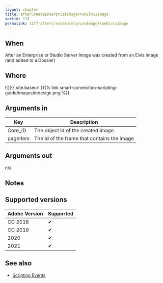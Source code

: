 ```yaml
---
layout: chapter
title: afterCreateEnterpriseImageFromElvisImage
sortid: 113
permalink: 1177-afterCreateEnterpriseImageFromElvisImage
---
```


## When

After an Enterprise or Studio Server Image was created from an Elvis Image (and added to a Dossier)

## Where

![]({{ site.baseurl }}{% link smart-connection-scripting-guide/images/indesign.png %})

## Arguments in

|Key |Description|
|----|-----------|
|Core_ID |The object id of the created image. |
|pageItem |The id of the frame that contains the image|

## Arguments out

n/a

## Notes

## Supported versions

| Adobe Version | Supported |
|---------------|-----------|
| CC 2018       | ✔         |
| CC 2019       | ✔         |
| 2020          | ✔         |
| 2021          | ✔         |

## See also

* [Scripting Events](./index.md)